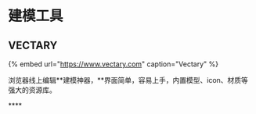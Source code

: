 # 建模工具

##  **VECTARY**

{% embed url="https://www.vectary.com" caption="Vectary" %}

浏览器线上编辑**建模神器，**界面简单，容易上手，内置模型、icon、材质等强大的资源库。

\*\*\*\*

